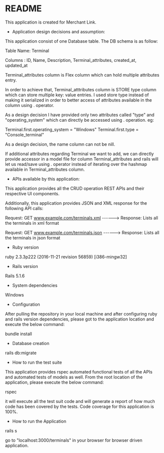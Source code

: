 # README

This application is created for Merchant Link.

* Application design decisions and assumption:

This application consist of one Database table. The DB schema is as follow:

Table Name: Terminal

Columns : ID, Name, Description, Terminal_attributes, created_at, updated_at

Terminal_attributes column is Flex column which can hold multiple attributes entry.

In order to achieve that, Terminal_atttributes column is STORE type column which can store multiple key: value entries. I used store type instead of making it serialized in order to better access of
attributes available in the column using . operator.

As a design decision I have provided only two attributes called "type" and "operating_system" which can directly be accessed using . operation.
eg:

Terminal.first.operating_system = "Windows"
Terminal.first.type = "Console_terminal"

As a design decision, the name column can not be nill.

If additional attributes regarding Terminal we want to add, we can directly provide accessor in a model file for column Terminal_attributes and rails will let us
read/save using . operator instead of iterating over the hashmap available in Terminal_attributes column.  

* APIs available by this application:

This application provides all the CRUD operation REST APIs and their respective UI components.

Additionally, this application provides JSON and XML response for the following API calls:

Request: GET www.example.com/terminals.xml ------> Response: Lists all the terminals in xml format

Request: GET www.example.com/terminals.json ------> Response: Lists all the terminals in json format


* Ruby version

ruby 2.3.3p222 (2016-11-21 revision 56859) [i386-mingw32]

* Rails version

Rails 5.1.6

* System dependencies

Windows

* Configuration

After pulling the repository in your local machine and after configuring ruby and rails version dependencies, please got to the application location and execute the below command:

bundle install

* Database creation

rails db:migrate

* How to run the test suite

This application provides rspec automated functional tests of all the APIs and automated tests of models as well. From the root location of the application, please execute the below command:

rspec

it will execute all the test suit code and will generate a report of how much code has been covered by the tests. Code coverage for this application is 100%.

* How to run the Application

rails s

go to "localhost:3000/terminals" in your browser for browser driven application.
